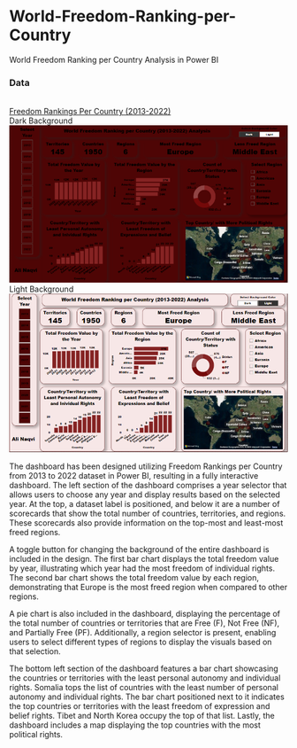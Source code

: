 # World-Freedom-Ranking-per-Country
World Freedom Ranking per Country Analysis in Power BI

<h3> Data</h3> <br>
<a href="https://www.kaggle.com/datasets/justin2028/freedom-in-the-world-2013-2022">Freedom Rankings Per Country (2013-2022)</a>
<br>
Dark Background
<img src="https://github.com/AliNaqvi110/World-Freedom-Ranking-per-Country/blob/main/Freedom_Data_Analysis_Dark_Mode.PNG">
Light Background
<img src="https://github.com/AliNaqvi110/World-Freedom-Ranking-per-Country/blob/main/Freedom_Data_Analysis_Light_Mode.PNG">
<p>The dashboard has been designed utilizing Freedom Rankings per Country from 2013 to 2022 dataset in Power BI, resulting in a fully interactive dashboard. The left section of the dashboard comprises a year selector that allows users to choose any year and display results based on the selected year. At the top, a dataset label is positioned, and below it are a number of scorecards that show the total number of countries, territories, and regions. These scorecards also provide information on the top-most and least-most freed regions.</p>

<p>A toggle button for changing the background of the entire dashboard is included in the design. The first bar chart displays the total freedom value by year, illustrating which year had the most freedom of individual rights. The second bar chart shows the total freedom value by each region, demonstrating that Europe is the most freed region when compared to other regions.</p>

<p>A pie chart is also included in the dashboard, displaying the percentage of the total number of countries or territories that are Free (F), Not Free (NF), and Partially Free (PF). Additionally, a region selector is present, enabling users to select different types of regions to display the visuals based on that selection.</p>

<p>The bottom left section of the dashboard features a bar chart showcasing the countries or territories with the least personal autonomy and individual rights. Somalia tops the list of countries with the least number of personal autonomy and individual rights. The bar chart positioned next to it indicates the top countries or territories with the least freedom of expression and belief rights. Tibet and North Korea occupy the top of that list. Lastly, the dashboard includes a map displaying the top countries with the most political rights.</p>
